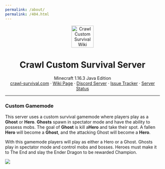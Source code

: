 ```yaml
---
permalink: /about/
permalink: /404.html
---
```


<p align="center">
  <a href="https://www.crawl-survival.com/">
    <img src="https://www.crawl-survival.com/assets/server-icon.png?raw=true" alt="Crawl Custom Survival Wiki" width=72 height=72>
  </a>

  <h1 align="center">Crawl Custom Survival Server</h1>

  <p align="center">
    Minecraft 1.16.3 Java Edition
    <br>
    <a href="https://www.crawl-survival.com">crawl-survival.com</a>
    ·
    <a href="https://www.crawl-survival.com/wiki/">Wiki Page</a>
     ·
    <a href="https://discord.gg/7e7ZK4g">Discord Server</a>
	 ·
    <a href="https://www.crawl-survival.com/issues/">Issue Tracker</a>
	 ·
    <a href="https://www.crawl-survival.com/wiki/#server-status">Server Status</a>
  </p>
</p>

***
### Custom Gamemode
This server uses a custom survival gamemode where players play as a **Ghost** or **Hero**.
**Ghosts** spawn in spectator mode and have the ability to possess mobs.
The goal of **Ghost** is kill a**Hero** and take their spot.
A fallen **Hero** will become a **Ghost**, and the attacking Ghost will become a **Hero**.

With this gamemode players will play as either a Hero or a Ghost. Ghosts play in spectator mode and control mobs and bosses. Heroes must make it to The End and slay the Ender Dragon to be rewarded Champion.

![](http://status.mclive.eu/Minecraft%201.16.3%20Java%20Edition/play.crawl-survival.com/25565/banner.png)
